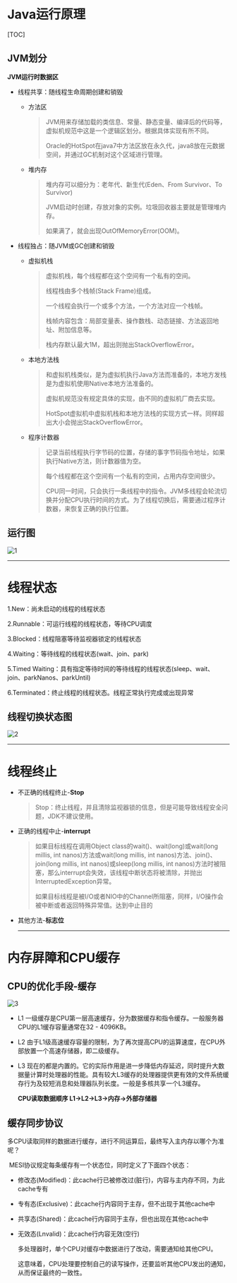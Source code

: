 # Java运行原理

[TOC]

## JVM划分

**JVM运行时数据区**

- 线程共享：随线程生命周期创建和销毁

  - 方法区

    > JVM用来存储加载的类信息、常量、静态变量、编译后的代码等，虚拟机规范中这是一个逻辑区划分。根据具体实现有所不同。
    >
    > Oracle的HotSpot在java7中方法区放在永久代，java8放在元数据空间，并通过GC机制对这个区域进行管理。

  - 堆内存

    > 堆内存可以细分为：老年代、新生代(Eden、From Survivor、To Survivor)
    >
    > JVM启动时创建，存放对象的实例。垃圾回收器主要就是管理堆内存。
    >
    > 如果满了，就会出现OutOfMemoryError(OOM)。

- 线程独占：随JVM或GC创建和销毁

  - 虚拟机栈

    > 虚拟机栈，每个线程都在这个空间有一个私有的空间。
    >
    > 线程栈由多个栈帧(Stack Frame)组成。
    >
    > 一个线程会执行一个或多个方法，一个方法对应一个栈帧。
    >
    > 栈帧内容包含：局部变量表、操作数栈、动态链接、方法返回地址、附加信息等。
    >
    > 栈内存默认最大1M，超出则抛出StackOverflowError。

  - 本地方法栈

    > 和虚拟机栈类似，是为虚拟机执行Java方法而准备的，本地方发栈是为虚拟机使用Native本地方法准备的。
    >
    > 虚拟机规范没有规定具体的实现，由不同的虚拟机厂商去实现。
    >
    > HotSpot虚拟机中虚拟机栈和本地方法栈的实现方式一样。同样超出大小会抛出StackOverflowError。

  - 程序计数器

    > 记录当前线程执行字节码的位置，存储的事字节码指令地址，如果执行Native方法，则计数器值为空。
    >
    > 每个线程都在这个空间有一个私有的空间，占用内存空间很少。
    >
    > CPU同一时间，只会执行一条线程中的指令。JVM多线程会轮流切换并分配CPU执行时间的方式。为了线程切换后，需要通过程序计数器，来恢复正确的执行位置。

## 运行图

![1](C:\Users\yuanyulou\Desktop\博客图片\Java运行\1.png)

------



# 线程状态

1.New：尚未启动的线程的线程状态

2.Runnable：可运行线程的线程状态，等待CPU调度

3.Blocked：线程阻塞等待监视器锁定的线程状态

4.Waiting：等待线程的线程状态(wait、join、park)

5.Timed Waiting：具有指定等待时间的等待线程的线程状态(sleep、wait、join、parkNanos、parkUntil)

6.Terminated：终止线程的线程状态。线程正常执行完成或出现异常

## 线程切换状态图

![2](C:\Users\yuanyulou\Desktop\博客图片\Java运行\2.png)

------



# 线程终止

- 不正确的线程终止-**Stop**

  > Stop：终止线程，并且清除监视器锁的信息，但是可能导致线程安全问题，JDK不建议使用。

- 正确的线程中止-**interrupt**

  > 如果目标线程在调用Object class的wait()、wait(long)或wait(long millis, int nanos)方法或wait(long millis, int nanos)方法、join()、join(long millis, int nanos)或sleep(long millis, int nanos)方法时被阻塞，那么interrupt会失效，该线程中断状态将被清除，并抛出InterruptedException异常。
  >
  > 如果目标线程是被I/O或者NIO中的Channel所阻塞，同样，I/O操作会被中断或者返回特殊异常值。达到中止目的

- 其他方法-**标志位**

  ------

  

# 内存屏障和CPU缓存

## CPU的优化手段-缓存

![3](C:\Users\yuanyulou\Desktop\博客图片\Java运行\3.png)

- L1 一级缓存是CPU第一层高速缓存，分为数据缓存和指令缓存。一般服务器CPU的L1缓存容量通常在32 - 4096KB。

- L2 由于L1级高速缓存容量的限制，为了再次提高CPU的运算速度，在CPU外部放置一个高速存储器，即二级缓存。

- L3 现在的都是内置的。它的实际作用是进一步降低内存延迟，同时提升大数据量计算时处理器的性能。具有较大L3缓存的处理器提供更有效的文件系统缓存行为及较短消息和处理器队列长度。一般是多核共享一个L3缓存。

  **CPU读取数据顺序 L1->L2->L3->内存->外部存储器**

## 缓存同步协议

​	多CPU读取同样的数据进行缓存，进行不同运算后，最终写入主内存以哪个为准呢？

​	MESI协议规定每条缓存有一个状态位，同时定义了下面四个状态：

- 修改态(Modified)：此cache行已被修改过(脏行)，内容与主内存不同，为此cache专有

- 专有态(Exclusive)：此cache行内容同于主存，但不出现于其他cache中

- 共享态(Shared)：此cache行内容同于主存，但也出现在其他cache中

- 无效态(Lnvalid)：此cache行内容无效(空行)

  多处理器时，单个CPU对缓存中数据进行了改动，需要通知给其他CPU。

  这意味着，CPU处理要控制自己的读写操作，还要监听其他CPU发出的通知，从而保证最终的一致性。

  
